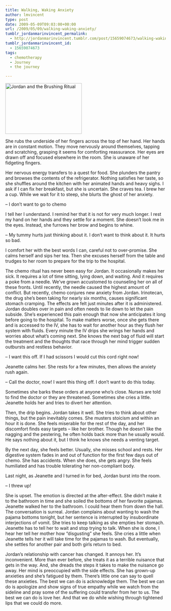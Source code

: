 ```yaml
---
title: Walking, Waking Anxiety
author: lmvincent
type: post
date: 2009-05-09T09:03:00+00:00
url: /2009/05/09/walking-waking-anxiety/
tumblr_jordanmarinvincent_permalink:
  - http://jordanmarinvincent.tumblr.com/post/15659074673/walking-waking-anxiety
tumblr_jordanmarinvincent_id:
  - 15659074673
tags:
  - chemotherapy
  - Journey
  - the journey

---
```

<a href="http://www.flickr.com/photos/larryvincent/3516141909/" title="Jordan and the Brushing Ritual by larryvincent, on Flickr" target="_blank" rel="noopener"><img loading="lazy" src="http://farm4.static.flickr.com/3417/3516141909_0638547548_m.jpg" width="240" height="159" alt="Jordan and the Brushing Ritual" /></a>

She rubs the underside of her fingers across the top of her hand. Her hands are in constant motion. They move nervously around themselves, tapping and scratching, grasping it seems for comforting reassurance. Her eyes are drawn off and focused elsewhere in the room. She is unaware of her fidgeting fingers.

Her nervous energy transfers to a quest for food. She plunders the pantry and browses the contents of the refrigerator. Nothing satisfies her taste, so she shuffles around the kitchen with her animated hands and heavy sighs. I ask if I can fix her breakfast, but she is uncertain. She craves tea. I brew her a cup. While we wait for it to steep, she blurts the ghost of her anxiety.

&ndash; I don&rsquo;t want to go to chemo

I tell her I understand. I remind her that it is not for very much longer. I rest my hand on her hands and they settle for a moment. She doesn&rsquo;t look me in the eyes. Instead, she furrows her brow and begins to whine.

&ndash; My tummy hurts just thinking about it. I don&rsquo;t want to think about it. It hurts so bad.

I comfort her with the best words I can, careful not to over-promise. She calms herself and sips her tea. Then she excuses herself from the table and trudges to her room to prepare for the trip to the hospital.<a name="more"></a>

The chemo ritual has never been easy for Jordan. It occasionally makes her sick. It requires a lot of time sitting, lying down, and waiting. And it requires a poke from a needle. We&rsquo;ve grown accustomed to counseling her on all of these fronts. Until recently, the needle caused the highest amount of conflict. But recently, chemo conjures new anxiety from Jordan. Irinotecan, the drug she&rsquo;s been taking for nearly six months, causes significant stomach cramping. The effects are felt just minutes after it is administered. Jordan doubles over in pain and often needs to lie down to let the pain subside. She&rsquo;s experienced this pain enough that now she anticipates it long before going to the hospital. To make matters worse, once she gets there and is accessed to the IV, she has to wait for another hour as they flush her system with fluids. Every minute the IV drips she wrings her hands and worries about what&rsquo;s coming next. She knows the next bag of fluid will start the treatment and the thoughts that race through her mind trigger sudden outbursts and restless behavior.

&ndash; I want this off. If I had scissors I would cut this cord right now!

Jeanette calms her. She rests for a few minutes, then allows the anxiety rush again.

&ndash; Call the doctor, now! I want this thing off. I don&rsquo;t want to do this today.

Sometimes she barks these orders at anyone who&rsquo;s close. Nurses are told to find the doctor or they are threatened. Sometimes she cries a little. Jeanette holds her and tries to divert her attention.

Then, the drip begins. Jordan takes it well. She tries to think about other things, but the pain inevitably comes. She musters stoicism and within an hour it is done. She feels miserable for the rest of the day, and her discomfort finds easy targets &ndash; like her brother. Though he doesn&rsquo;t like the nagging and the pestering, he often holds back more than he usually would. He says nothing about it, but I think he knows she needs a venting target.

By the next day, she feels better. Usually, she misses school and rests. Her digestive system fades in and out of function for the first few days out of chemo. She has accidents. When she does, she gets angry. She feels humiliated and has trouble tolerating her non-compliant body.

Last night, as Jeanette and I turned in for bed, Jordan burst into the room.

&ndash; I threw up!

She is upset. The emotion is directed at the after-effect. She didn&rsquo;t make it to the bathroom in time and she soiled the bottoms of her favorite pajamas. Jeanette walked her to the bathroom. I could hear them from down the hall. The conversation is surreal. Jordan complains about wanting to wash the pajama bottoms tonight, but her sentence is interrupted by insubordinate interjections of vomit. She tries to keep talking as she empties her stomach. Jeanette has to tell her to wait and stop trying to talk. When she is done, I hear her tell her mother how &ldquo;disgusting&rdquo; she feels. She cries a little when Jeanette tells her it will take time for the pajamas to wash. But eventually, she settles for another pair and both girls return to bed.

Jordan&rsquo;s relationship with cancer has changed. It annoys her. It&rsquo;s inconvenient. More than ever before, she treats it as a terrible nuisance that gets in the way. And, she dreads the steps it takes to make the nuisance go away. Her mind is preoccupied with the side effects. She has grown-up anxieties and she&rsquo;s fatigued by them. There&rsquo;s little one can say to quell these anxieties. The best we can do is acknowledge them. The best we can do is apologize and show signs of true empathy while we watch from the sideline and pray some of the suffering could transfer from her to us. The best we can do is love her. And that we do while wishing through tightened lips that we could do more.

<div class="blogger-post-footer">
  <img loading="lazy" width="1" height="1" src="https://blogger.googleusercontent.com/tracker/9039099668816362935-4107523699193006420?l=jordansjourney2.blogspot.com" alt="" />
</div>